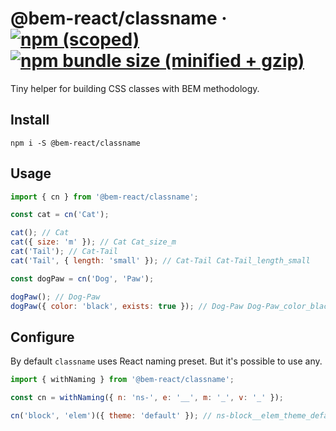 # @bem-react/classname &middot; [![npm (scoped)](https://img.shields.io/npm/v/@bem-react/classname.svg)](https://www.npmjs.com/package/@bem-react/classname) [![npm bundle size (minified + gzip)](https://img.shields.io/bundlephobia/minzip/@bem-react/classname.svg)](https://bundlephobia.com/result?p=@bem-react/classname)

Tiny helper for building CSS classes with BEM methodology.

## Install

```
npm i -S @bem-react/classname
```

## Usage

``` js
import { cn } from '@bem-react/classname';

const cat = cn('Cat');

cat(); // Cat
cat({ size: 'm' }); // Cat Cat_size_m
cat('Tail'); // Cat-Tail
cat('Tail', { length: 'small' }); // Cat-Tail Cat-Tail_length_small

const dogPaw = cn('Dog', 'Paw');

dogPaw(); // Dog-Paw
dogPaw({ color: 'black', exists: true }); // Dog-Paw Dog-Paw_color_black Dog-Paw_exists
```

## Configure

By default `classname` uses React naming preset. But it's possible to use any.

``` js
import { withNaming } from '@bem-react/classname';

const cn = withNaming({ n: 'ns-', e: '__', m: '_', v: '_' });

cn('block', 'elem')({ theme: 'default' }); // ns-block__elem_theme_default
```
